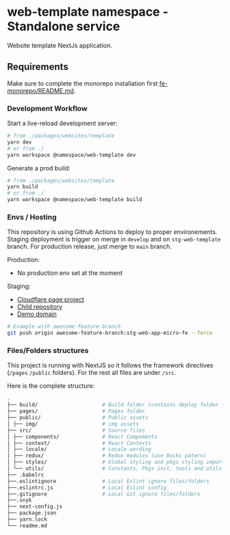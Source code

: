 # web-template namespace - Standalone service

Website template NextJs application.

## Requirements

Make sure to complete the monorepo installation first
[fe-monorepo/README.md](https://github.com/TuuZzee/fe-monorepo#installation).

### Development Workflow

Start a live-reload development server:

```sh
# from ./packages/websites/template
yarn dev
# or from ./
yarn workspace @namespace/web-template dev
```

Generate a prod build:

```sh
# from ./packages/websites/template
yarn build
# or from ./
yarn workspace @namespace/web-template build
```

### Envs / Hosting

This repository is using Github Actions to deploy to proper environements. Staging deployment is
trigger on merge in `develop` and on `stg-web-template` branch. For production release, just merge
to `main` branch.

Production:

- No production env set at the moment

Staging:

- [Cloudflare page project](https://dash.cloudflare.com/df1f6bd1816b52c66006197deda8d8fb/pages/view/fe-stg-web-template)
- [Child repository](https://github.com/TuuZzee/fe-stg-web-template)
- [Demo domain](fe-stg-web-template.pages.dev)

```bash
# Example with awesome-feature-branch
git push origin awesome-feature-branch:stg-web-app-micro-fe --force
```

### Files/Folders structures

This project is running with NextJS so it follows the framework directives (`/pages` `/public`
folders). For the rest all files are under `/src`.

Here is the complete structure:

```sh
.
├── build/                     # Build folder (contains deploy folder for hosting and env files)
├── pages/                     # Pages folder
├── public/                    # Public assets
│ ├── img/                     # img assets
├── src/                       # Source files
│ ├── components/              # React Compoments
│ ├── context/                 # React Contexts
│ ├── locale/                  # Locale wording
│ ├── redux/                   # Redux modules (use Ducks patern)
│ ├── styles/                  # Global styling and pkgs styling imports
│ └── utils/                   # Constants, Pkgs init, tools and utils
├── .babelrc
├──.eslintignore               # Local Eslint ignore files/folders
├──.eslintrc.js                # Local Eslint config
├──.gitignore                  # Local Git ignore files/folders
├──.snyk
├── next-config.js
├── package.json
├── yarn.lock
└── readme.md
```
